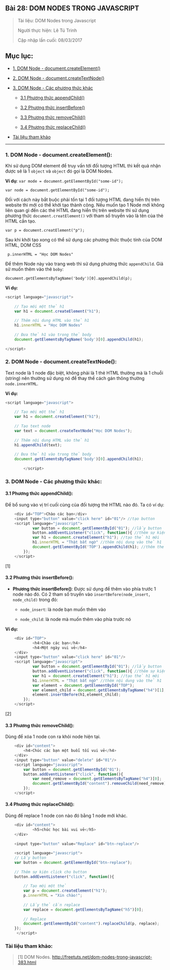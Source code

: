 ## Bài 28: DOM NODES TRONG JAVASCRIPT

> Tài liệu: DOM Nodes trong Javascript
>
> Người thực hiện: Lê Tú Trinh
>
> Cập nhập lần cuối: 08/03/2017

## Mục lục:

- [1. DOM Node - document.createElement()](#1)

- [2. DOM Node - document.createTextNode()](#2)

- [3. DOM Node - Các phương thức khác](#3)

	- [3.1 Phương thức appendChild()](#3.1)

	- [3.2 Phương thức insertBefore()](#3.2)

	- [3.3 Phương thức removeChild()](#3.3)

	- [3.4 Phương thức replaceChild()](#3.4)

- [Tài liệu tham khảo](#4)

***

<a name="1"></a>
### 1. DOM Node - document.createElement():

Khi sử dụng DOM element để truy vấn tới đối tượng HTML thì kết quả nhận được sẽ là 1 `object` và `object` đó gọi là DOM Nodes.

**Ví dụ**: `var mode = document.getElementById("some-id");`

`var node = document.getElementById("some-id");`

Đối với cách này bắt buộc phải tồn tại 1 đối tượng HTML đang hiển thị trên website thì mới có thể khởi tạo thành công. Nếu muốn tạo 1 Node mới không liên quan gì đến các thẻ HTML đang hiển thị trên website thì sử dụng phương thức `document.creatElement()` với tham số truyền vào là tên của thẻ HTML cần tạo.

`var p = document.creatElement("p");`

Sau khi khởi tạo xong có thể sử dụng các phương thức thuộc tính của DOM HTML, DOM CSS

` p.innerHTML = "Học DOM Nodes"`

Để thêm Node này vào trang web thì sử dụng phương thức `appendChild`. Giả sử muốn thêm vào thẻ `boby`:

`document.getElementsByTagName('body')[0].appendChild(p);`

**Ví dụ:**

```javascript
<script language="javascript">
          
    // Tạo mới một thẻ h1
    var h1 = document.createElement("h1");
          
    // Thêm nội dung HTML vào thẻ h1
    h1.innerHTML = "Học DOM Nodes"
          
    // Đưa thẻ h1 vào trong thẻ body
    document.getElementsByTagName('body')[0].appendChild(h1);
          
</script>
```

<a name="2"></a>
### 2. DOM Node - document.createTextNode():

Text node là 1 node đặc biệt, không phải là 1 thẻ HTML thường mà là 1 chuỗi (string) nên thường sử dụng nó để thay thế cách gán thông thường `node.innerHTML`.

**Ví dụ:**

```javascript
<script language="javascript">
          
    // Tạo mới một thẻ h1
    var h1 = document.createElement("h1");
          
    // Tạo text node
    var text = document.createTextNode("Học DOM Nodes");
          
    // Thêm nội dung HTML vào thẻ h1
    h1.appendChild(text);
          
    // Đưa thẻ h1 vào trong thẻ body
    document.getElementsByTagName('body')[0].appendChild(h1);
          
        </script>
```
<a name="3"></a>
### 3. DOM Node - Các phương thức khác:

<a name="3.1"></a>
#### 3.1 Phương thức appendChild():

Để bổ sung vào vị trí cuối cùng của đối tượng thẻ HTML nào đó. Ta có ví dụ:

```javascript
	<div id="TOP">Chào các bạn</div>
	<input type="button" value="click here" id="01"/> //tạo button
	<script language="javascript">
			var button = document.getElementById("01"); //lấy button
			button.addEventListener("click", function(){ //thêm sự kiện click cho button
			var h1 = document.createElement("h1"); //tạo thẻ h1 mới
			h1.innerHTML = "Thật bất ngờ" //thêm nội dung vào thẻ h1
			document.getElementById('TOP').appendChild(h1); //thêm thẻ h1 vào thẻ div có id=TOP
		});
	</script>
```

[1]

<a name="3.2"></a>
#### 3.2 Phương thức insertBefore():

- **Phương thức insertBefore()**: Được sử dụng để thêm vào phía trước 1 node nào đó. Có 2 tham số truyền vào `insertBefore(node_insert, node_child)` trong đó: 

	+ `node_insert`: là node bạn muốn thêm vào

	+ `node_child`: là node mà muốn thêm vào phía trước nó

**Ví dụ:**

```javascript
	<div id="TOP">
			<h4>Chào các bạn</h4>
			<h4>Một ngày vui vẻ</h4>
	</div>
	<input type="button" value="click here" id="01"/> 
	<script language="javascript">
			var button = document.getElementById("01"); //lấy button
			button.addEventListener("click", function(){ //thêm sự kiện click cho button
			var h1 = document.createElement("h1"); //tạo thẻ h1 mới
			h1.innerHTML = "Thật bất ngờ" //thêm nội dung vào thẻ h1
			var element = document.getElementById("TOP");
			var element_child = document.getElementsByTagName("h4")[1];
			element.insertBefore(h1,element_child);
		});
	</script>
```

[2]

<a name="3.3"></a>
#### 3.3 Phương thức removeChild():

Dùng để xóa 1 node con ra khỏi node hiện tại.

```javascript
	<div id="content">
		<h4>Chúc các bạn một buổi tối vui vẻ</h4>
	</div>
	<input type="button" value="delete" id="01"/>
	<script language="javascript">
		var button = document.getElementById("01");
		button.addEventListener("click", function(){
			var need_remove = document.getElementsByTagName("h4")[0];
			document.getElementById("content").removeChild(need_remove);
		});
	</script>
```
<a name="3.4"></a>
#### 3.4 Phương thức replaceChild():

Dùng để replace 1 node con nào đó bằng 1 node mới khác.

```javascript
	<div id="content">
          	<h5>chúc học bài vui vẻ</h5>
    </div>
      
    <input type="button" value="Replace" id="btn-replace"/>
      
    <script language="javascript">
    // Lấy button
    var button = document.getElementById("btn-replace");
          
    // Thêm sự kiện click cho button
    button.addEventListener("click", function(){
          	
    	// Tạo mới một thẻ
    	var p = document.createElement("h1");
    	p.innerHTML = "Xin chào!";
                
    	// Lấy thẻ cần replace
    	var replace = document.getElementsByTagName("h5")[0];
            
    	// Replace
    	document.getElementById("content").replaceChild(p, replace);
    });
     </script>
```
<a name="4"></a>
### Tài liệu tham khảo:

> [1] DOM Nodes. http://freetuts.net/dom-nodes-trong-javascript-383.html